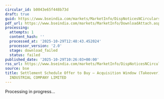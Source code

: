```yaml
---
circular_id: b0043e65f448b73d
draft: true
guid: https://www.bseindia.com/markets/MarketInfo/DispNoticesNCirculars.aspx?Noticeid={B29500DA-D630-4D40-AB9D-8268F1E320E7}&noticeno=20251029-8&dt=10/29/2025&icount=8&totcount=29&flag=0
pdf_url: https://www.bseindia.com/markets/MarketInfo/DownloadAttach.aspx?id=20251029-8&attachedId=
processing:
  attempts: 1
  content_hash: ''
  processed_at: '2025-10-29T12:48:43.452024'
  processor_version: '2.0'
  stage: download_failed
  status: failed
published_date: '2025-10-29T10:26:03+00:00'
rss_url: https://www.bseindia.com/markets/MarketInfo/DispNoticesNCirculars.aspx?Noticeid={B29500DA-D630-4D40-AB9D-8268F1E320E7}&noticeno=20251029-8&dt=10/29/2025&icount=8&totcount=29&flag=0
source: bse
title: Settlement Schedule Offer to Buy – Acquisition Window (Takeover) for SHAMROCK
  INDUSTRIAL COMPANY LIMITED
---
```


Processing in progress...